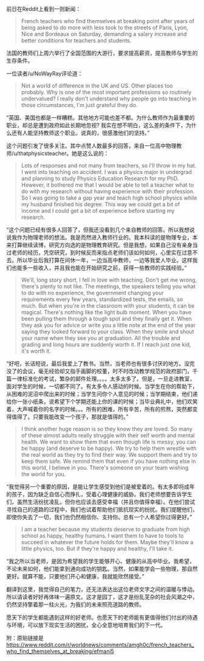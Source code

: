 
前日在Reddit上看到一则新闻：

> French teachers who find themselves at breaking point after years of being asked to do more with less took to the streets of Paris, Lyon, Nice and Bordeaux on Saturday, demanding a salary increase and better conditions for teachers and students.

法国的教师们上周六举行了全国范围的大游行，要求提高薪资，提高教师与学生的生存条件。

一位读者/u/NoWayRay评论道：

> Not a world of difference in the UK and US. Other places too probably. Why is one of the most important professions so routinely undervalued? I really don't understand why people go into teaching in those circumstances, I'm just grateful they do.

“英国、美国也都是一样糟糕。其他地方可能也差不都。为什么教师作为最重要的职业，却总是遭到政府如此长期地忽视? 我实在想不明白，这么差的条件下，为什么还有人能坚持教师这个职业。说真的，很感激他们的坚持。”

这个问题引发了很多关注。其中点赞人数最多的回答，来自一位高中物理教师/u/thatphysicsteacher。她是这么说的：

> Lots of responses and not many from teachers, so I'll throw in my hat. I went into teaching on accident. I was a physics major in undergrad and planning to study Physics Education Research for my PhD. However, it bothered me that I would be able to tell a teacher what to do with my research without having experience with their profession. So I was going to take a gap year and teach high school physics while my husband finished his degree. This way we could get a bit of income and I could get a bit of experience before starting my research.

“这个问题已经有很多人回答了，但我还没看到几个来自教师的回答。所以我想说说我作为物理老师的想法。我是而然进入教师行业的。我本科读的是物理专业，本来打算继续读博，研究方向选的是物理教育研究。但是我想，如果自己没有亲身当过老师的经历，凭空研究，到时候反而来指点老师们该如何如何，心里实在过意不去。所以毕业后我打算在间休一年，一边当高中教师，一边等我爱人毕业。这样我们也能多一些收入，并且我也能在开始研究之前，获得一些教师的实践经验。”

> We'll, long story short, I fell in love with teaching. Don't get me wrong, there's plenty to not like. The meetings, the speakers telling you what to do with no experience, the government changing your requirements every few years, standardized tests, the emails, so much. But when you're in the classroom with your students, it can be magical. There's nothing like the light bulb moment. When you have been pulling them through a tough spot and they finally get it. When they ask you for advice or write you a little note at the end of the year saying they looked forward to your class. When they smile and shout your name when they see you at graduation. All the trouble and grading and long hours are suddenly worth it. If I reach just one kid, it's worth it.

“好吧，长话短说，最后我爱上了教书。当然，当老师也有很多讨厌的地方。没完没了的会议，毫无经验却又指手画脚的校董，时不时改动教学规范的政府部门，千篇一律标准化的考试，繁杂的邮件处理。。。。太多太多了。但是，一旦走进教室，面对学生的时候，一切都不同了。有太多令人感动的时候。当学生在你的帮助下，从困难的泥沼中爬出来的时候；当学生问你个人意见的时候；当学期结束，他们递给你一张小纸条，说希望下个学期还能上你的课的时候；当毕业典礼中，他们欢笑着，大声喊着你的名字的时候。。。所有的困难，所有辛苦，所有的煎熬，突然都变得值得了。只要我能改变一个孩子，那就是值得的。”

> I think another huge reason is so they know they are loved. So many of these almost adults really struggle with their self worth and mental health. We want to show them that even though life is messy, you can be happy (and deserve to be happy). We try to help them wrestle with the real world as they try to find their way. We support them and try to keep them safe. We remind them that even if you have nothing else in this world, I believe in you. There's someone on your team wishing the world for you.

“我觉得另一个重要的原因，是能让学生感受到他们是被爱着的。有太多即将成年的孩子，因为缺乏自信心而挣扎，受着心理健康的威胁。我们老师想要告诉学生们，虽然生活纷扰凌乱，但你也应该去感受幸福（并且你值得幸福）。在他们尝试寻找自己的道路的过程中，我们也试着帮助他们抵抗现实的纷扰。我们提醒他们，即使你失去了一切，我们也仍然相信你、支持你。总有一个人希望你过得更好。”

> I am a teacher because my students deserve to graduate from high school as happy, healthy humans. I want them to have to tools to succeed in whatever the future holds for them. Maybe they'll know a little physics, too. But if they're happy and healthy, I'll take it.

“我之所以当老师，是因为希望我的学生能够开心、健康的从高中毕业。我希望，不论未来如何，他们能拿到通向成功的钥匙。当然，如果能学会一些物理，那自然更好。就算不能，只要他们开心和健康，我就能欣然接受。”

翻译到这里，我觉得自己的笔力，还无法表达出这位老师文字之间的温暖与悸动。所以请读者好好再体味一遍原文。这才是园丁，这才是纷乱芜杂的社会风潮之中，仍然坚持擎着那一柱火光，为我们的未来照亮道路的教师。

愿天下的学生都能遇到这样的好老师。也愿天下的老师能有更值得他们付出的待遇与环境，可以放下现实生活的困扰，全心全意地培育我们的下一代。

附：原贴链接是<https://www.reddit.com/r/worldnews/comments/amgh0c/french_teachers_who_find_themselves_at_breaking/efmani5>